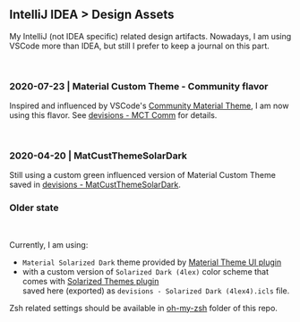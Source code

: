 ## IntelliJ IDEA > Design Assets

My IntelliJ (not IDEA specific) related design artifacts. Nowadays, I am using VSCode more than IDEA, but still I prefer to keep a journal on this part.

<br/>

### 2020-07-23 | Material Custom Theme - Community flavor

Inspired and influenced by VSCode's [Community Material Theme](https://marketplace.visualstudio.com/items?itemName=Equinusocio.vsc-community-material-theme), I am now using this flavor.
See [devisions - MCT Comm](./devisions%20-%20MCT%20Comm) for details.

<br/>

### 2020-04-20 | MatCustThemeSolarDark

Still using a custom green influenced version of Material Custom Theme saved in [devisions - MatCustThemeSolarDark](./devisions%20-%20MatCustThemeSolarDark/).

### Older state

<br/>

Currently, I am using:

-   `Material Solarized Dark` theme provided by [Material Theme UI plugin](https://plugins.jetbrains.com/plugin/8006-material-theme-ui/)
-   with a custom version of `Solarized Dark (4lex)` color scheme that comes with [Solarized Themes plugin](https://plugins.jetbrains.com/plugin/8006-material-theme-ui/)<br/>saved here (exported) as `devisions - Solarized Dark (4lex4).icls` file.

Zsh related settings should be available in [oh-my-zsh](../oh-my-zsh) folder of this repo.
